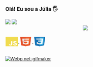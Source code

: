 ### Olá! Eu sou a Júlia 🖐️


<div>
    <a href="https://www.linkedin.com/in/julia-schwedick-63986a222/" target="_blank"><img src="https://img.shields.io/badge/-LinkedIn-%230077B5?style=for-the-badge&logo=linkedin&logoColor=white" target="_blank"></a> 
    <a href="juhschwedick@gmail.com" target="blank"><img src="https://img.shields.io/badge/Gmail-D14836?style=for-the-badge&logo=gmail&logoColor=white" target"_blank"></a>

  </div>
  




<div align="center">
  <a href="https://github.com/juliaschwedick">
  <img height="180em" src="https://github-readme-stats.vercel.app/api?username=juliaschwedick&show_icons=true&theme=tokyonight&include_all_commits=true&count_private=true"/>
  
</div>
  

  
  <div style="display: inline_block"><br>
  <img align="center" alt="Julia-Js" height="30" width="40" src="https://raw.githubusercontent.com/devicons/devicon/master/icons/javascript/javascript-plain.svg">
  <img align="center" alt="Julia-HTML" height="30" width="40" src="https://raw.githubusercontent.com/devicons/devicon/master/icons/html5/html5-original.svg">
  <img align="center" alt="Julia-CSS" height="30" width="40" src="https://raw.githubusercontent.com/devicons/devicon/master/icons/css3/css3-original.svg">
  
  
  ##
  
      
![Webp net-gifmaker](https://user-images.githubusercontent.com/97860135/149836407-42b1e18c-d858-44a6-aa26-92bdf926c31c.gif)
  
  
  
  
  
  
  
  
    
  
